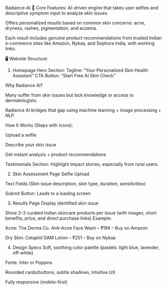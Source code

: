 Radiance-AI
🧠 Core Features:
AI-driven engine that takes user selfies and descriptive symptom input to analyze skin issues.

Offers personalized results based on common skin concerns: acne, dryness, rashes, pigmentation, and eczema.

Each result includes genuine product recommendations from trusted Indian e-commerce sites like Amazon, Nykaa, and Sephora India, with working links.

🖥 Website Structure:
1. Homepage
Hero Section:
Tagline: “Your Personalized Skin Health Assistant”
CTA Button: “Start Free AI Skin Check”

Why Radiance AI?

Many suffer from skin issues but lack knowledge or access to dermatologists.

Radiance AI bridges that gap using machine learning + image processing + NLP.

How It Works (Steps with icons):

Upload a selfie

Describe your skin issue

Get instant analysis + product recommendations

Testimonials Section: Highlight impact stories, especially from rural users.

2. Skin Assessment Page
Selfie Upload

Text Fields (Skin issue description, skin type, duration, sensitivities)

Submit Button: Leads to a loading screen

3. Results Page
Display identified skin issue

Show 2–3 curated Indian skincare products per issue (with images, short benefits, price, and direct purchase links)
Example:

Acne: The Derma Co. Anti-Acne Face Wash – ₹194 – Buy on Amazon

Dry Skin: Cetaphil DAM Lotion – ₹251 – Buy on Nykaa

4. Design Specs
Soft, soothing color palette (pastels: light blue, lavender, off-white)

Fonts: Inter or Poppins

Rounded cards/buttons, subtle shadows, intuitive UX

Fully responsive (mobile-first)
